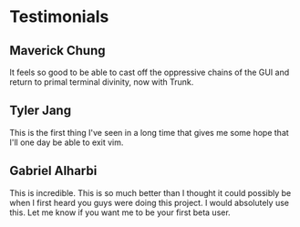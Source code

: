 # Testimonials

## Maverick Chung

It feels so good to be able to cast off the oppressive chains of the GUI and return to primal terminal divinity, now with Trunk.

## Tyler Jang

This is the first thing I've seen in a long time that gives me some hope that I'll one day be able to exit vim.

## Gabriel Alharbi

This is incredible. This is so much better than I thought it could possibly be when I first heard you guys were doing this project. I would absolutely use this. Let me know if you want me to be your first beta user.
